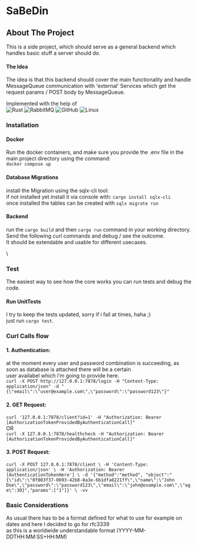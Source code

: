 # SaBeDin
## About The Project
This is a side project, which should serve as a general backend which handles
basic stuff a server should do.
#### The Idea
The idea is that this backend should cover the main functionality and handle MessageQueue communication with 'external'
Services which get the request params / POST body by MessageQueue. 

Implemented with the help of \
![Rust](https://img.shields.io/badge/rust-%23000000.svg?style=for-the-badge&logo=rust&logoColor=red) 
![RabbitMQ](https://img.shields.io/badge/Rabbitmq-FF6600?style=for-the-badge&logo=rabbitmq&logoColor=white) 
![GitHub](https://img.shields.io/badge/github-%23121011.svg?style=for-the-badge&logo=github&logoColor=red) 
![Linux](https://img.shields.io/badge/Linux-FCC624?style=for-the-badge&logo=linux&logoColor=black) 

### Installation
#### Docker
Run the docker containers, and make sure you provide the .env file in the main project directory using the command: \
`docker compose up`

#### Database Migrations
install the Migration using the sqlx-cli tool: \
if not installed yet install it via console with: `cargo install sqlx-cli` \
once installed the tables can be created with `sqlx migrate run`

#### Backend
run the `cargo build` and then `cargo run` command in your working directory.
Send the following curl commands and debug / see the outcome.\
It should be extendable and usable for different usecases.

\
### Test
The easiest way to see how the core works you can run tests and debug the code.

#### Run UnitTests
I try to keep the tests updated, sorry if i fail at times, haha ;) \
just run `cargo test`.

### Curl Calls flow

#### 1. Authentication:
at the moment every user and password combination is succeeding, as soon as database is attached there will be a certain \
user availabel which i'm going to provide here.\
`curl -X POST http://127.0.0.1:7878/login -H "Content-Type: application/json" -d "{\"email\":\"user@example.com\",\"password\":\"password123\"}"`

#### 2. GET Request:
`curl '127.0.0.1:7878/client?id=1' -H "Authorization: Bearer [AuthorizationTokenProvidedByAuthenticationCall]"` \
OR \
`curl -X 127.0.0.1:7878/healthcheck -H "Authorization: Bearer [AuthorizationTokenProvidedByAuthenticationCall]"`

#### 3. POST Request:
`curl -X POST 127.0.0.1:7878/client \
-H 'Content-Type: application/json' \
-H 'Authorization: Bearer [AuthenticationTokenHere'] \
-d '{"method":"method", "object":"{\"id\":\"0f083f37-0693-42b8-8a3e-6b1dfa0221ff\",\"name\":\"John Doe\",\"password\":\"password123\",\"email\":\"john@example.com\",\"age\":30}","params":["1"]}' \
-vv`




### Basic Considerations
As usual there has to be a format defined for what to use for example on dates and here I decided to go for rfc3339 \
as this is a worldwide understandable format (YYYY-MM-DDTHH:MM:SS+HH:MM)
